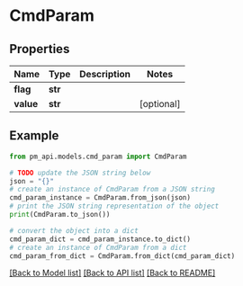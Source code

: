 # CmdParam


## Properties

Name | Type | Description | Notes
------------ | ------------- | ------------- | -------------
**flag** | **str** |  | 
**value** | **str** |  | [optional] 

## Example

```python
from pm_api.models.cmd_param import CmdParam

# TODO update the JSON string below
json = "{}"
# create an instance of CmdParam from a JSON string
cmd_param_instance = CmdParam.from_json(json)
# print the JSON string representation of the object
print(CmdParam.to_json())

# convert the object into a dict
cmd_param_dict = cmd_param_instance.to_dict()
# create an instance of CmdParam from a dict
cmd_param_from_dict = CmdParam.from_dict(cmd_param_dict)
```
[[Back to Model list]](../README.md#documentation-for-models) [[Back to API list]](../README.md#documentation-for-api-endpoints) [[Back to README]](../README.md)


